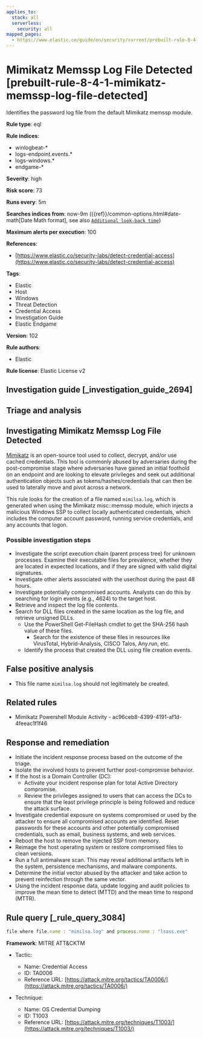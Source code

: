 ```yaml
---
applies_to:
  stack: all
  serverless:
    security: all
mapped_pages:
  - https://www.elastic.co/guide/en/security/current/prebuilt-rule-8-4-1-mimikatz-memssp-log-file-detected.html
---
```


# Mimikatz Memssp Log File Detected [prebuilt-rule-8-4-1-mimikatz-memssp-log-file-detected]

Identifies the password log file from the default Mimikatz memssp module.

**Rule type**: eql

**Rule indices**:

* winlogbeat-*
* logs-endpoint.events.*
* logs-windows.*
* endgame-*

**Severity**: high

**Risk score**: 73

**Runs every**: 5m

**Searches indices from**: now-9m ({{ref}}/common-options.html#date-math[Date Math format], see also [`Additional look-back time`](docs-content://solutions/security/detect-and-alert/create-detection-rule.md#rule-schedule))

**Maximum alerts per execution**: 100

**References**:

* [https://www.elastic.co/security-labs/detect-credential-access](https://www.elastic.co/security-labs/detect-credential-access)

**Tags**:

* Elastic
* Host
* Windows
* Threat Detection
* Credential Access
* Investigation Guide
* Elastic Endgame

**Version**: 102

**Rule authors**:

* Elastic

**Rule license**: Elastic License v2

## Investigation guide [_investigation_guide_2694]

## Triage and analysis

## Investigating Mimikatz Memssp Log File Detected

[Mimikatz](https://github.com/gentilkiwi/mimikatz) is an open-source tool used to collect, decrypt, and/or use cached
credentials. This tool is commonly abused by adversaries during the post-compromise stage where adversaries have gained
an initial foothold on an endpoint and are looking to elevate privileges and seek out additional authentication objects
such as tokens/hashes/credentials that can then be used to laterally move and pivot across a network.

This rule looks for the creation of a file named `mimilsa.log`, which is generated when using the Mimikatz misc::memssp
module, which injects a malicious Windows SSP to collect locally authenticated credentials, which includes the computer
account password, running service credentials, and any accounts that logon.

### Possible investigation steps

- Investigate the script execution chain (parent process tree) for unknown processes. Examine their executable files for
prevalence, whether they are located in expected locations, and if they are signed with valid digital signatures.
- Investigate other alerts associated with the user/host during the past 48 hours.
- Investigate potentially compromised accounts. Analysts can do this by searching for login events (e.g., 4624) to the target
host.
- Retrieve and inspect the log file contents.
- Search for DLL files created in the same location as the log file, and retrieve unsigned DLLs.
  - Use the PowerShell Get-FileHash cmdlet to get the SHA-256 hash value of these files.
    - Search for the existence of these files in resources like VirusTotal, Hybrid-Analysis, CISCO Talos, Any.run, etc.
  - Identify the process that created the DLL using file creation events.

## False positive analysis

- This file name `mimilsa.log` should not legitimately be created.

## Related rules

- Mimikatz Powershell Module Activity - ac96ceb8-4399-4191-af1d-4feeac1f1f46

## Response and remediation

- Initiate the incident response process based on the outcome of the triage.
- Isolate the involved hosts to prevent further post-compromise behavior.
- If the host is a Domain Controller (DC):
  - Activate your incident response plan for total Active Directory compromise.
  - Review the privileges assigned to users that can access the DCs to ensure that the least privilege principle is
  being followed and reduce the attack surface.
- Investigate credential exposure on systems compromised or used by the attacker to ensure all compromised accounts are
identified. Reset passwords for these accounts and other potentially compromised credentials, such as email, business
systems, and web services.
- Reboot the host to remove the injected SSP from memory.
- Reimage the host operating system or restore compromised files to clean versions.
- Run a full antimalware scan. This may reveal additional artifacts left in the system, persistence mechanisms, and
malware components.
- Determine the initial vector abused by the attacker and take action to prevent reinfection through the same vector.
- Using the incident response data, update logging and audit policies to improve the mean time to detect (MTTD) and the
mean time to respond (MTTR).

## Rule query [_rule_query_3084]

```js
file where file.name : "mimilsa.log" and process.name : "lsass.exe"
```

**Framework**: MITRE ATT&CKTM

* Tactic:

    * Name: Credential Access
    * ID: TA0006
    * Reference URL: [https://attack.mitre.org/tactics/TA0006/](https://attack.mitre.org/tactics/TA0006/)

* Technique:

    * Name: OS Credential Dumping
    * ID: T1003
    * Reference URL: [https://attack.mitre.org/techniques/T1003/](https://attack.mitre.org/techniques/T1003/)



